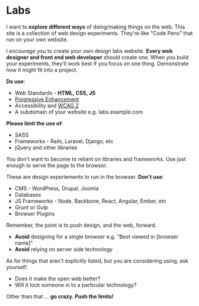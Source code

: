 # Labs

I want to __explore different ways__ of doing/making things on the web. This site is a collection of web design experiments. They're like "Code Pens" that run on your own website.

I _encourage you_ to create your own design labs website. __Every web designer and front end web developer__ should create one. When you build your experiments, they'll work best if you focus on one thing.  Demonstrate how it might fit into a project. 

__Do use__:

* Web Standards - __HTML, CSS, JS__
* [Progressive Enhancement](http://www.sitepoint.com/progressive-enhancement-graceful-degradation-basics/)
* Accessibility and [WCAG 2](http://www.w3.org/TR/WCAG20/)
* A subdomain of your website e.g. labs.example.com

__Please limit the use of__:
 
* SASS
* Frameworks - Rails, Laravel, Django, etc
* jQuery and other libraries

You don't want to become to reliant on libraries and frameworks. Use just
enough to serve the page to the browser.


These are design experiements to run in the browser. __Don't use__: 

* CMS - WordPress, Drupal, Joomla
* Databases
* JS Frameworks - Node, Backbone, React, Angular, Ember, etc 
* Grunt or Gulp
* Browser Plugins

Remember, the point is to push design, and the web, forward.

* __Avoid__ designing for a single browser e.g. "Best viewed in [browser
  name]"
* __Avoid__ relying on server side technology

As for things that aren't explicitly listed, but you are considering
using, ask yourself:

* Does it make the open web better?
* Will it lock someone in to a particular technology?

Other than that ... __go crazy. Push the limits!__

